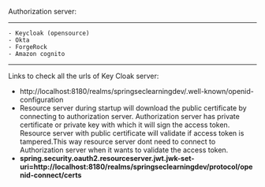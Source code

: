 Authorization server:
   ****
    - Keycloak (opensource)
    - Okta
    - ForgeRock
    - Amazon cognito
   ****
Links to check all the urls of Key Cloak server:
- http://localhost:8180/realms/springseclearningdev/.well-known/openid-configuration 
- Resource server during startup will download the public certificate by connecting to authorization server. Authorization server has private certificate or private key with which it will sign the access token. Resource server
with public certificate will validate if access token is tampered.This way resource server dont need to connect to Authorization server when it wants to validate the access token.
- **spring.security.oauth2.resourceserver.jwt.jwk-set-uri=http://localhost:8180/realms/springseclearningdev/protocol/openid-connect/certs**
